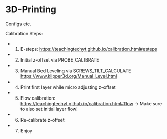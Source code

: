 # 3D-Printing

Configs etc.

Calibration Steps:

- 1. E-steps: https://teachingtechyt.github.io/calibration.html#esteps
- 2. Initial z-offset via PROBE_CALIBRATE
- 3. Manual Bed Leveling via SCREWS_TILT_CALCULATE https://www.klipper3d.org/Manual_Level.html
- 4. Print first layer while micro adjusting z-offset
- 5. Flow calibration: https://teachingtechyt.github.io/calibration.html#flow -> Make sure to also set initial layer flow!
- 6. Re-calibrate z-offset
- 7. Enjoy
